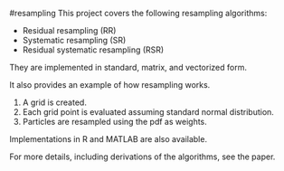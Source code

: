 #resampling
This project covers the following resampling algorithms:
- Residual resampling (RR)
- Systematic resampling (SR)
- Residual systematic resampling (RSR)
 
They are implemented in standard, matrix, and vectorized form.

It also provides an example of how resampling works.
1. A grid is created.
2. Each grid point is evaluated assuming standard normal distribution.
3. Particles are resampled using the pdf as weights.

Implementations in R and MATLAB are also available.

For more details, including derivations of the algorithms, see the paper.
